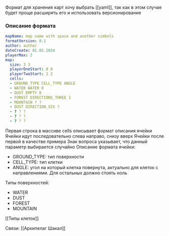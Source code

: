 Формат для хранения карт хочу выбрать [[yaml]], так как в этом случае будет проще расширять его и использовать версионирование

### Описание формата
```yaml
mapName: map name with space and another simbols
formatVersion: 0.1
author: author
dateCreate: 01.02.2024
playerMax: 2
map:
  size: 3 3
  playerOneStart: 0 0
  playerTwoStart: 2 2
  cells:
  - GROUND_TYPE CELL_TYPE ANGLE
  - WATER WATER 0
  - DUST EMPTY 0
  - FOREST DIRECTIONS_THREE 1
  - MOUNTAIN ? ?
  - DUST DIRECTION_SIX ?
  - ? ? ?
  - ? ? ?
  - ? ? ?
```

Первая строка в массиве cells описывает формат описания ячейки
Ячейки идут последовательно слева направо, снизу вверх
Ячейки после первой в качестве примера
Знак вопроса указывает, что данный параметр выбирается случайно
Описание формата ячейки:
- GROUND_TYPE: тип поверхности
- CELL_TYPE: тип клетки
- ANGLE: угол на который клетка повернута, актуально для клеток с направлениями. Для остальных должно стоять ноль

Типы поверхностей:
- WATER
- DUST
- FOREST
- MOUNTAIN

[[Типы клеток]]

Связи:
[[Архипелаг Шакал]]